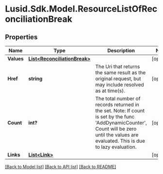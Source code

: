 # Lusid.Sdk.Model.ResourceListOfReconciliationBreak
## Properties

Name | Type | Description | Notes
------------ | ------------- | ------------- | -------------
**Values** | [**List&lt;ReconciliationBreak&gt;**](ReconciliationBreak.md) |  | [optional] 
**Href** | **string** | The Uri that returns the same result as the original request,  but may include resolved as at time(s). | [optional] 
**Count** | **int?** | The total number of records returned in the set.  Note: If count is set by the func &#39;AddDynamicCounter&#39;, Count will be zero until the values  are evaluated. This is due to lazy evaluation. | [optional] 
**Links** | [**List&lt;Link&gt;**](Link.md) |  | [optional] 

[[Back to Model list]](../README.md#documentation-for-models) [[Back to API list]](../README.md#documentation-for-api-endpoints) [[Back to README]](../README.md)

